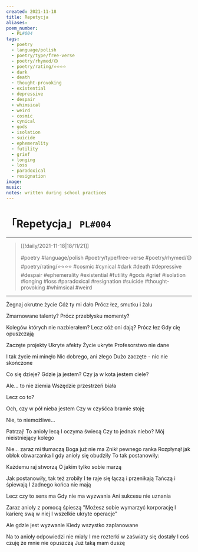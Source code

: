 ```yaml
---
created: 2021-11-18
title: Repetycja
aliases:
poem_number:
  - PL#004
tags:
  - poetry
  - language/polish
  - poetry/type/free-verse
  - poetry/rhymed/🟡
  - poetry/rating/⭐⭐⭐⭐
  - dark
  - death
  - thought-provoking
  - existential
  - depressive
  - despair
  - whimsical
  - weird
  - cosmic
  - cynical
  - gods
  - isolation
  - suicide
  - ephemerality
  - futility
  - grief
  - longing
  - loss
  - paradoxical
  - resignation
image:
music:
notes: written during school practices
---
```

# 「Repetycja」 `PL#004`

---

> [[!daily/2021-11-18|18/11/21]]
> 
> #poetry
> #language/polish 
> #poetry/type/free-verse 
> #poetry/rhymed/🟡 
> #poetry/rating/⭐⭐⭐⭐
> #cosmic #cynical #dark #death #depressive #despair #ephemerality #existential #futility #gods #grief #isolation #longing #loss #paradoxical #resignation #suicide #thought-provoking #whimsical #weird 

---

Żegnaj okrutne życie
Cóż ty mi dało
Prócz łez, smutku i żalu

Zmarnowane talenty?
Prócz przebłysku momenty?

Kolegów których nie nazbierałem?
Lecz cóż oni dają?
Prócz łez
Gdy cię opuszczają

Zaczęte projekty
Ukryte afekty
Życie ukryte
Profesorstwo nie dane

I tak życie mi minęło
Nic dobrego, ani złego
Dużo zaczęte - nic nie skończone


Co się dzieje?
Gdzie ja jestem?
Czy ja w kota jestem ciele?

Ale… to nie ziemia
Wszędzie przestrzeń biała

Lecz co to?

Och, czy w pół nieba jestem
Czy w czyśćca bramie stoję

Nie, to niemożliwe...

Patrzaj! To anioły lecą
I oczyma świecą
Czy to jednak niebo?
Mój nieistniejący kolego

Nie… zaraz mi tłumaczą
Boga już nie ma
Znikł pewnego ranka
Rozpłynął jak obłok obwarzanka
I gdy anioły się obudziły
To tak postanowiły:

   Każdemu raj stworzą
   O jakim tylko sobie marzą

Jak postanowiły, tak też zrobiły
I te raje się łączą i przenikają
Tańczą i śpiewają
I żadnego końca nie mają

Lecz czy to sens ma
Gdy nie ma wyzwania
Ani sukcesu nie uznania

Zaraz anioły z pomocą śpieszą
   "Możesz sobie wymarzyć korporację
   I karierę swą w niej
   I wszelkie ukryte operacje"

Ale gdzie jest wyzwanie
Kiedy wszystko zaplanowane

Na to anioły odpowiedzi nie miały
I me rozterki w zaświaty się dostały
I coś czuję że mnie nie opuszczą
Już taką mam duszę